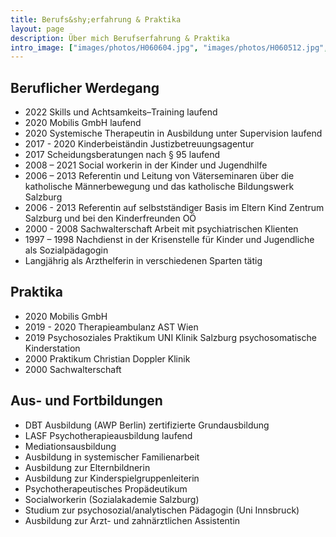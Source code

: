 ```yaml
---
title: Berufs&shy;erfahrung & Praktika
layout: page
description: Über mich Berufserfahrung & Praktika
intro_image: ["images/photos/H060604.jpg", "images/photos/H060512.jpg", "images/photos/H060511.jpg"]
---
```


## Beruflicher Werdegang
* 2022 Skills und Achtsamkeits–Training laufend
* 2020 Mobilis GmbH laufend
* 2020 Systemische Therapeutin in Ausbildung unter Supervision laufend
* 2017 - 2020  Kinderbeiständin Justizbetreuungsagentur
* 2017 Scheidungsberatungen nach § 95 laufend
* 2008 – 2021 Social workerin in der Kinder und Jugendhilfe
* 2006 – 2013 Referentin und Leitung von Väterseminaren über die katholische Männerbewegung und das katholische Bildungswerk Salzburg
* 2006 - 2013 Referentin auf selbstständiger Basis im Eltern Kind Zentrum Salzburg und bei den Kinderfreunden OÖ
* 2000 - 2008 Sachwalterschaft  Arbeit mit psychiatrischen Klienten
* 1997 – 1998 Nachdienst in der Krisenstelle für Kinder und Jugendliche als Sozialpädagogin
* Langjährig als Arzthelferin in verschiedenen Sparten tätig

## Praktika
* 2020 Mobilis GmbH
* 2019 - 2020 Therapieambulanz AST Wien
* 2019 Psychosoziales Praktikum UNI Klinik Salzburg psychosomatische Kinderstation
* 2000 Praktikum Christian Doppler Klinik
* 2000 Sachwalterschaft

## Aus- und Fortbildungen
* DBT Ausbildung (AWP Berlin) zertifizierte
Grundausbildung
* LASF Psychotherapieausbildung laufend
* Mediationsausbildung
* Ausbildung in systemischer Familienarbeit
* Ausbildung zur Elternbildnerin
* Ausbildung zur Kinderspielgruppenleiterin
* Psychotherapeutisches Propädeutikum
* Socialworkerin (Sozialakademie Salzburg)
* Studium zur  psychosozial/analytischen Pädagogin (Uni Innsbruck)
* Ausbildung zur Arzt- und zahnärztlichen Assistentin